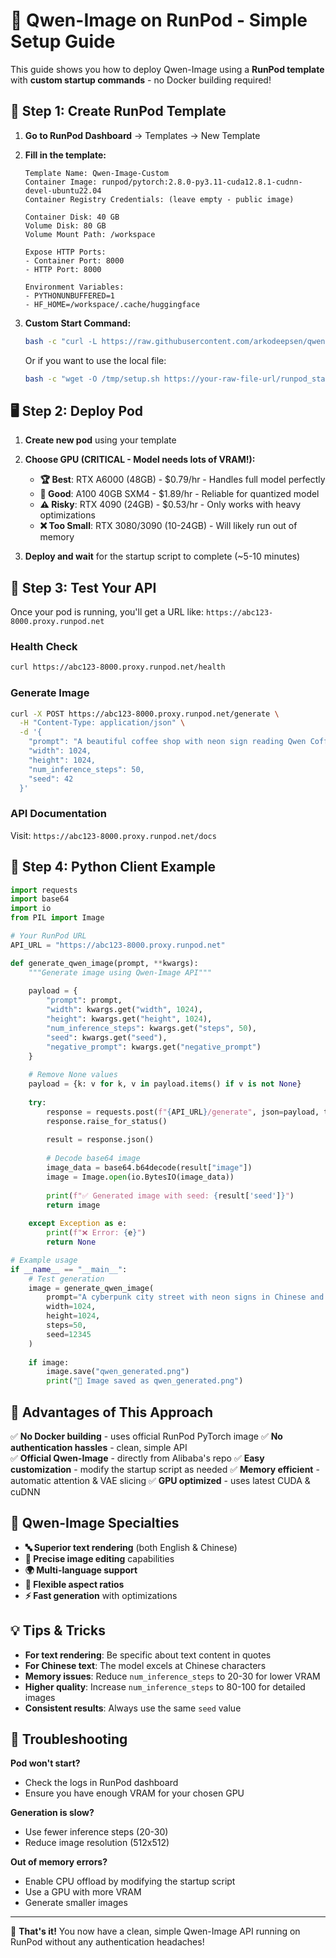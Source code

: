 # 🚀 Qwen-Image on RunPod - Simple Setup Guide

This guide shows you how to deploy Qwen-Image using a **RunPod template** with **custom startup commands** - no Docker building required!

## 🎯 Step 1: Create RunPod Template

1. **Go to RunPod Dashboard** → Templates → New Template

2. **Fill in the template:**
   ```
   Template Name: Qwen-Image-Custom
   Container Image: runpod/pytorch:2.8.0-py3.11-cuda12.8.1-cudnn-devel-ubuntu22.04
   Container Registry Credentials: (leave empty - public image)
   
   Container Disk: 40 GB
   Volume Disk: 80 GB  
   Volume Mount Path: /workspace
   
   Expose HTTP Ports:
   - Container Port: 8000
   - HTTP Port: 8000
   
   Environment Variables:
   - PYTHONUNBUFFERED=1
   - HF_HOME=/workspace/.cache/huggingface
   ```

3. **Custom Start Command:**
   ```bash
   bash -c "curl -L https://raw.githubusercontent.com/arkodeepsen/qwen-image/main/runpod_startup.sh | bash"
   ```
   
   Or if you want to use the local file:
   ```bash
   bash -c "wget -O /tmp/setup.sh https://your-raw-file-url/runpod_startup.sh && chmod +x /tmp/setup.sh && /tmp/setup.sh"
   ```

## 🖥️ Step 2: Deploy Pod

1. **Create new pod** using your template
2. **Choose GPU (CRITICAL - Model needs lots of VRAM!):**
   - **🏆 Best**: RTX A6000 (48GB) - $0.79/hr - Handles full model perfectly
   - **💪 Good**: A100 40GB SXM4 - $1.89/hr - Reliable for quantized model
   - **⚠️ Risky**: RTX 4090 (24GB) - $0.53/hr - Only works with heavy optimizations
   - **❌ Too Small**: RTX 3080/3090 (10-24GB) - Will likely run out of memory

3. **Deploy and wait** for the startup script to complete (~5-10 minutes)

## 🧪 Step 3: Test Your API

Once your pod is running, you'll get a URL like: `https://abc123-8000.proxy.runpod.net`

### Health Check
```bash
curl https://abc123-8000.proxy.runpod.net/health
```

### Generate Image
```bash
curl -X POST https://abc123-8000.proxy.runpod.net/generate \
  -H "Content-Type: application/json" \
  -d '{
    "prompt": "A beautiful coffee shop with neon sign reading Qwen Coffee",
    "width": 1024,
    "height": 1024,
    "num_inference_steps": 50,
    "seed": 42
  }'
```

### API Documentation
Visit: `https://abc123-8000.proxy.runpod.net/docs`

## 🐍 Step 4: Python Client Example

```python
import requests
import base64
import io
from PIL import Image

# Your RunPod URL
API_URL = "https://abc123-8000.proxy.runpod.net"

def generate_qwen_image(prompt, **kwargs):
    """Generate image using Qwen-Image API"""
    
    payload = {
        "prompt": prompt,
        "width": kwargs.get("width", 1024),
        "height": kwargs.get("height", 1024), 
        "num_inference_steps": kwargs.get("steps", 50),
        "seed": kwargs.get("seed"),
        "negative_prompt": kwargs.get("negative_prompt")
    }
    
    # Remove None values
    payload = {k: v for k, v in payload.items() if v is not None}
    
    try:
        response = requests.post(f"{API_URL}/generate", json=payload, timeout=120)
        response.raise_for_status()
        
        result = response.json()
        
        # Decode base64 image
        image_data = base64.b64decode(result["image"])
        image = Image.open(io.BytesIO(image_data))
        
        print(f"✅ Generated image with seed: {result['seed']}")
        return image
        
    except Exception as e:
        print(f"❌ Error: {e}")
        return None

# Example usage
if __name__ == "__main__":
    # Test generation
    image = generate_qwen_image(
        prompt="A cyberpunk city street with neon signs in Chinese and English",
        width=1024,
        height=1024,
        steps=50,
        seed=12345
    )
    
    if image:
        image.save("qwen_generated.png")
        print("🎨 Image saved as qwen_generated.png")
```

## 🔧 Advantages of This Approach

✅ **No Docker building** - uses official RunPod PyTorch image
✅ **No authentication hassles** - clean, simple API  
✅ **Official Qwen-Image** - directly from Alibaba's repo
✅ **Easy customization** - modify the startup script as needed
✅ **Memory efficient** - automatic attention & VAE slicing
✅ **GPU optimized** - uses latest CUDA & cuDNN

## 🎨 Qwen-Image Specialties

- **🔤 Superior text rendering** (both English & Chinese)
- **🎯 Precise image editing** capabilities  
- **🌍 Multi-language support**
- **📐 Flexible aspect ratios**
- **⚡ Fast generation** with optimizations

## 💡 Tips & Tricks

- **For text rendering**: Be specific about text content in quotes
- **For Chinese text**: The model excels at Chinese characters
- **Memory issues**: Reduce `num_inference_steps` to 20-30 for lower VRAM
- **Higher quality**: Increase `num_inference_steps` to 80-100 for detailed images
- **Consistent results**: Always use the same `seed` value

## 🐛 Troubleshooting

**Pod won't start?**
- Check the logs in RunPod dashboard
- Ensure you have enough VRAM for your chosen GPU

**Generation is slow?**  
- Use fewer inference steps (20-30)
- Reduce image resolution (512x512)

**Out of memory errors?**
- Enable CPU offload by modifying the startup script
- Use a GPU with more VRAM
- Generate smaller images

---

🎉 **That's it!** You now have a clean, simple Qwen-Image API running on RunPod without any authentication headaches!
